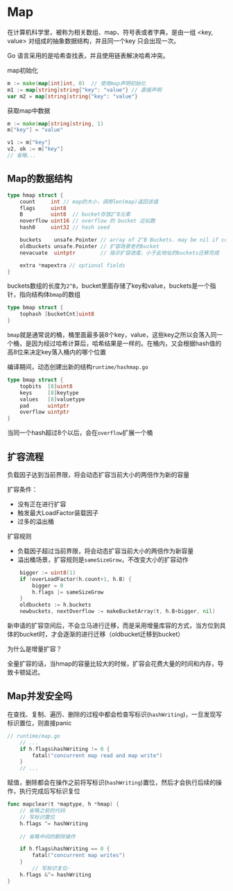 # Map

在计算机科学里，被称为相关数组、map、符号表或者字典，是由一组 <key, value> 对组成的抽象数据结构，并且同一个key 只会出现一次。

Go 语言采用的是哈希查找表，并且使用链表解决哈希冲突。

map初始化
```go
m := make(map[int]int, 0)  // 使用map声明初始化
m1 := map[string]string{"key": "value"} // 直接声明
var m2 = map[string]string{"key": "value"}
```

获取map中数据
```go
m := make(map[string]string, 1)
m["key"] = "value"

v1 := m["key"]
v2, ok := m["key"]
// 省略...
```

## Map的数据结构

```go
type hmap struct {
	count     int // map的大小，调用len(map)返回该值
	flags     uint8
	B         uint8  // bucket存放2^B元素
	noverflow uint16 // overflow 的 bucket 近似数
	hash0     uint32 // hash seed

	buckets    unsafe.Pointer // array of 2^B Buckets. may be nil if count==0.
	oldbuckets unsafe.Pointer // 扩容场景老的bucket
	nevacuate  uintptr        // 指示扩容进度，小于此地址的buckets迁移完成

	extra *mapextra // optional fields
}
```

buckets数组的长度为`2^B`，bucket里面存储了key和value，buckets是一个指针，指向结构体`bmap`的数组
```go
type bmap struct {
	tophash [bucketCnt]uint8
}
```

`bmap`就是通常说的桶，桶里面最多装8个key，value，这些key之所以会落入同一个桶，是因为经过哈希计算后，哈希结果是一样的。在桶内，又会根据hash值的高8位来决定key落入桶内的哪个位置

编译期间，动态创建出新的结构`runtime/hashmap.go`
```go
type bmap struct {
    topbits  [8]uint8
    keys     [8]keytype
    values   [8]valuetype
    pad      uintptr
    overflow uintptr
}
```
当同一个hash超过8个以后，会在`overflow`扩展一个桶

## 扩容流程

负载因子达到当前界限，将会动态扩容当前大小的两倍作为新的容量

扩容条件：
- 没有正在进行扩容
- 触发最大LoadFactor装载因子
- 过多的溢出桶

扩容规则
- 负载因子超过当前界限，将会动态扩容当前大小的两倍作为新容量
- 溢出桶场景，扩容规则是`sameSizeGrow`，不改变大小的扩容动作
```go
	bigger := uint8(1)
	if !overLoadFactor(h.count+1, h.B) {
		bigger = 0
		h.flags |= sameSizeGrow
	}
	oldbuckets := h.buckets
	newbuckets, nextOverflow := makeBucketArray(t, h.B+bigger, nil)
```

新申请的扩容空间后，不会立马进行迁移，而是采用增量库容的方式，当方位到具体的bucket时，才会逐渐的进行迁移（oldbucket迁移到bucket）

为什么是增量扩容？

全量扩容的话，当hmap的容量比较大的时候，扩容会花费大量的时间和内存，导致卡顿延迟。

## Map并发安全吗

在查找、复制、遍历、删除的过程中都会检查写标识(`hashWriting`)，一旦发现写标识置位，则直接panic

```go
// runtime/map.go
    // ...
	if h.flags&hashWriting != 0 {
		fatal("concurrent map read and map write")
	}
    // ...
```

赋值，删除都会在操作之前将写标识(`hashWriting`)置位，然后才会执行后续的操作，执行完成后写标识复位
```go
func mapclear(t *maptype, h *hmap) {
	// 省略之前的代码
	// 写标识置位
	h.flags ^= hashWriting
	
	// 省略中间的删除操作

	if h.flags&hashWriting == 0 {
		fatal("concurrent map writes")
	}
        // 写标识复位·
	h.flags &^= hashWriting
}
```